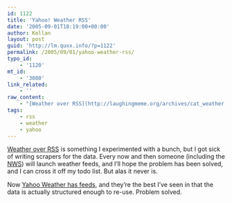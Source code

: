 ```yaml
---
id: 1122
title: 'Yahoo! Weather RSS'
date: '2005-09-01T18:19:00+00:00'
author: Kellan
layout: post
guid: 'http://lm.quxx.info/?p=1122'
permalink: /2005/09/01/yahoo-weather-rss/
typo_id:
    - '1120'
mt_id:
    - '3080'
link_related:
    - ''
raw_content:
    - "[Weather over RSS](http://laughingmeme.org/archives/cat_weather.html) is something I experimented with a bunch, but I got sick of writing scrapers for the data.  Every now and then someone (including the [NWS](http://weather.gov)) will launch weather feeds, and I\\'ll hope the problem has been solved, and I can cross it off my todo list.  But alas it never is.\r\n\r\nNow [Yahoo Weather has feeds](http://weather.yahoo.com/rss), and they\\'re the best I\\'ve seen in that the data is actually structured enough to re-use.  Problem solved."
tags:
    - rss
    - weather
    - yahoo
---
```


[Weather over RSS](http://laughingmeme.org/archives/cat\_weather.html) is something I experimented with a bunch, but I got sick of writing scrapers for the data. Every now and then someone (including the [NWS](http://weather.gov)) will launch weather feeds, and I’ll hope the problem has been solved, and I can cross it off my todo list. But alas it never is.

Now [Yahoo Weather has feeds](http://weather.yahoo.com/rss), and they’re the best I’ve seen in that the data is actually structured enough to re-use. Problem solved.